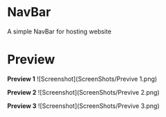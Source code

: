 # NavBar
A simple NavBar for hosting website
# Preview 

**Preview 1**
![Screenshot](ScreenShots/Previve 1.png)

**Preview 2**
![Screenshot](ScreenShots/Previve 2.png)

**Preview 3**
![Screenshot](ScreenShots/Previve 3.png)
